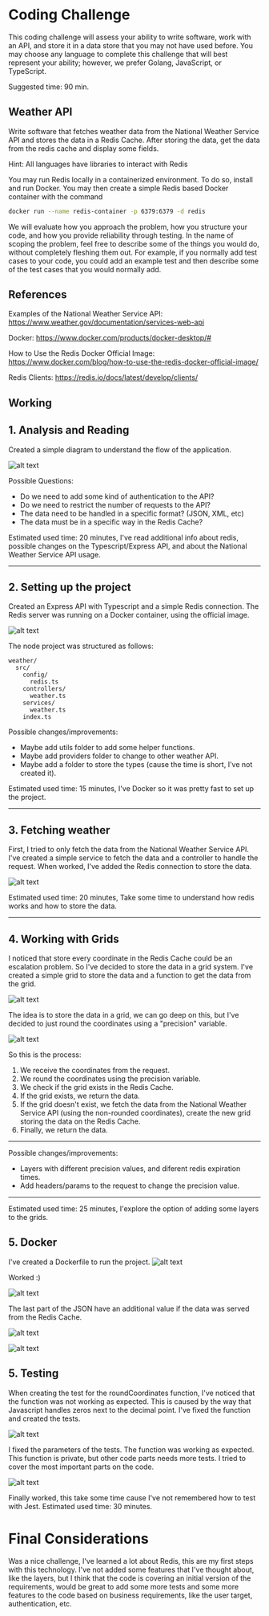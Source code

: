 # Coding Challenge
This coding challenge will assess your ability to write software, work with an API, and store it in a data store that you may not have used before. You may choose any language to complete
this challenge that will best represent your ability; however, we prefer Golang, JavaScript, or
TypeScript.

Suggested time: 90 min.

## Weather API

Write software that fetches weather data from the National Weather Service API and stores the data in a Redis Cache. After storing the data, get the data from the redis cache and display some fields.

Hint: All languages have libraries to interact with Redis

You may run Redis locally in a containerized environment. To do so, install and run Docker. You may then create a simple Redis based Docker container with the command

```bash
docker run --name redis-container -p 6379:6379 -d redis
```

We will evaluate how you approach the problem, how you structure your code, and how you provide reliability through testing. In the name of scoping the problem, feel free to describe some of the things you would do, without completely fleshing them out. For example, if you normally add test cases to your code, you could add an example test and then describe some of the test cases that you would normally add.

## References

Examples of the National Weather Service API:
https://www.weather.gov/documentation/services-web-api

Docker:
https://www.docker.com/products/docker-desktop/#

How to Use the Redis Docker Official Image:
https://www.docker.com/blog/how-to-use-the-redis-docker-official-image/

Redis Clients:
https://redis.io/docs/latest/develop/clients/


## Working

## 1. Analysis and Reading

Created a simple diagram to understand the flow of the application.

![alt text](image-1.png)

Possible Questions:
* Do we need to add some kind of authentication to the API?
* Do we need to restrict the number of requests to the API?
* The data need to be handled in a specific format? (JSON, XML, etc)
* The data must be in a specific way in the Redis Cache?

Estimated used time: 20 minutes, I've read additional info about redis, possible changes on the Typescript/Express API, and about the National Weather Service API usage.

------

## 2. Setting up the project

Created an Express API with Typescript and a simple Redis connection. The Redis server was running on a Docker container, using the official image.

![alt text](image-2.png)

The node project was structured as follows:

``` 
weather/
  src/
    config/
      redis.ts
    controllers/
      weather.ts
    services/
      weather.ts
    index.ts
```

Possible changes/improvements: 
* Maybe add utils folder to add some helper functions.
* Maybe add providers folder to change to other weather API.
* Maybe add a folder to store the types (cause the time is short, I've not created it).

Estimated used time: 15 minutes, I've Docker so it was pretty fast to set up the project. 

------


## 3. Fetching weather

First, I tried to only fetch the data from the National Weather Service API. I've created a simple service to fetch the data and a controller to handle the request. When worked, I've added the Redis connection to store the data.

![alt text](image-3.png)

Estimated used time: 20 minutes, Take some time to understand how redis works and how to store the data.

------

## 4. Working with Grids

I noticed that store every coordinate in the Redis Cache could be an escalation problem. So I've decided to store the data in a grid system. I've created a simple grid to store the data and a function to get the data from the grid.

![alt text](image-4.png)

The idea is to store the data in a grid, we can go deep on this, but I've decided to just round the coordinates using a "precision" variable.

![alt text](image-5.png)

So this is the process:

1. We receive the coordinates from the request.
2. We round the coordinates using the precision variable.
3. We check if the grid exists in the Redis Cache.
4. If the grid exists, we return the data.
5. If the grid doesn't exist, we fetch the data from the National Weather Service API (using the non-rounded coordinates), create the new grid storing the data on the Redis Cache.
6. Finally, we return the data.

------

Possible changes/improvements:

* Layers with different precision values, and diferent redis expiration times.
* Add headers/params to the request to change the precision value.

------

Estimated used time: 25 minutes, I'explore the option of adding some layers to the grids.


## 5. Docker

I've created a Dockerfile to run the project.
![alt text](image-6.png)

Worked :)

![alt text](image-7.png)

The last part of the JSON have an additional value if the data was served from the Redis Cache.

![alt text](image-8.png)

![alt text](image-9.png)

## 5. Testing

When creating the test for the roundCoordinates function, I've noticed that the function was not working as expected. This is caused by the way that Javascript handles zeros next to the decimal point. I've fixed the function and created the tests.

![alt text](image.png)

I fixed the parameters of the tests. The function was working as expected. This function is private, but other code parts needs more tests. I tried to cover the most important parts on the code.

![alt text](image-10.png)

Finally worked, this take some time cause I've not remembered how to test with Jest. Estimated used time: 30 minutes.

# Final Considerations

Was a nice challenge, I've learned a lot about Redis, this are my first steps with this technology. I've not added some features that I've thought about, like the layers, but I think that the code is covering an initial version of the requirements, would be great to add some more tests and some more features to the code based on business requirements, like the user target, authentication, etc.